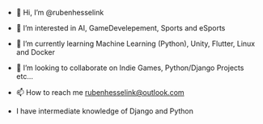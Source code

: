 - 👋 Hi, I’m @rubenhesselink
- 👀 I’m interested in AI, GameDevelepement, Sports and eSports
- 🌱 I’m currently learning Machine Learning (Python), Unity, Flutter, Linux and Docker
- 💞️ I’m looking to collaborate on Indie Games, Python/Django Projects etc...
- 📫 How to reach me rubenhesselink@outlook.com

- I have intermediate knowledge of Django and Python

<!---
rubenhesselink/rubenhesselink is a ✨ special ✨ repository because its `README.md` (this file) appears on your GitHub profile.
You can click the Preview link to take a look at your changes.
--->
